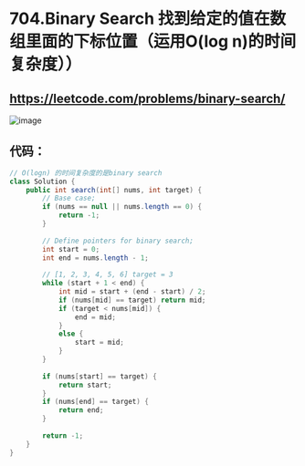 704.Binary Search    找到给定的值在数组里面的下标位置（运用O(log n)的时间复杂度））
====
https://leetcode.com/problems/binary-search/
----

![image](https://user-images.githubusercontent.com/91653378/137648734-e2716c22-1cc6-4f20-a652-a66528fe576c.png)

代码：
---
````Java
// O(logn) 的时间复杂度的是binary search
class Solution {
    public int search(int[] nums, int target) {
        // Base case;
        if (nums == null || nums.length == 0) {
            return -1;
        }
        
        // Define pointers for binary search;
        int start = 0;
        int end = nums.length - 1;
        
        // [1, 2, 3, 4, 5, 6] target = 3
        while (start + 1 < end) {
            int mid = start + (end - start) / 2;
            if (nums[mid] == target) return mid;
            if (target < nums[mid]) {
                end = mid;
            }
            else {
                start = mid;
            }
        }
        
        if (nums[start] == target) {
            return start;
        }
        if (nums[end] == target) {
            return end;
        }
        
        return -1;
    }
}
````
